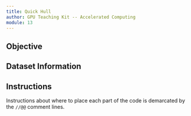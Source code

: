 ```yaml
---
title: Quick Hull
author: GPU Teaching Kit -- Accelerated Computing
module: 13
---
```


## Objective

## Dataset Information

## Instructions

Instructions about where to place each part of the code is
demarcated by the `//@@` comment lines.
